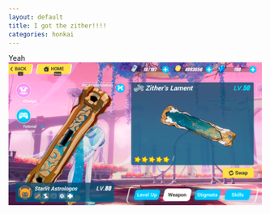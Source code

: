 ```yaml
---
layout: default
title: I got the zither!!!!
categories: honkai
---
```

Yeah<br>
<img src="/images/for-posts/astrologos_zither.png" width="500px">
